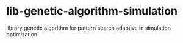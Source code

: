 # lib-genetic-algorithm-simulation
library genetic algorithm for pattern search adaptive in simulation optimization
